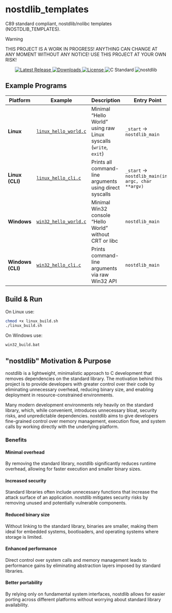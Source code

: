 # nostdlib_templates
C89 standard compliant, nostdlib/nolibc templates (NOSTDLIB_TEMPLATES).

> [!WARNING]
> THIS PROJECT IS A WORK IN PROGRESS! ANYTHING CAN CHANGE AT ANY MOMENT WITHOUT ANY NOTICE! USE THIS PROJECT AT YOUR OWN RISK!

<p align="center">
  <a href="https://github.com/nickscha/nostdlib_templates/releases">
    <img src="https://img.shields.io/github/v/release/nickscha/nostdlib_templates?style=flat-square&color=blue" alt="Latest Release">
  </a>
  <a href="https://github.com/nickscha/nostdlib_templates/releases">
    <img src="https://img.shields.io/github/downloads/nickscha/nostdlib_templates/total?style=flat-square&color=brightgreen" alt="Downloads">
  </a>
  <a href="https://opensource.org/licenses/MIT">
    <img src="https://img.shields.io/badge/License-MIT-yellow.svg?style=flat-square" alt="License">
  </a>
  <img src="https://img.shields.io/badge/Standard-C89-orange?style=flat-square" alt="C Standard">
  <img src="https://img.shields.io/badge/nolib-nostdlib-lightgrey?style=flat-square" alt="nostdlib">
</p>

## Example Programs

| Platform             | Example                                      | Description                                                      | Entry Point                                       | Notes                                                 |
| -------------------- | -------------------------------------------- | ---------------------------------------------------------------- | ------------------------------------------------- | ----------------------------------------------------- |
| **Linux**         | [`linux_hello_world.c`](linux_hello_world.c) | Minimal “Hello World” using raw Linux syscalls (`write`, `exit`) | `_start` → `nostdlib_main`                        | Works on `x86_64`, `i386`, `ARM`, `AArch64`, etc.     |
| **Linux (CLI)**   | [`linux_hello_cli.c`](linux_hello_cli.c)     | Prints all command-line arguments using direct syscalls          | `_start` → `nostdlib_main(int argc, char **argv)` | Demonstrates manual `argc`/`argv` parsing from stack. |
| **Windows**       | [`win32_hello_world.c`](win32_hello_world.c) | Minimal Win32 console “Hello World” without CRT or libc          | `nostdlib_main`                                   | Uses only `WriteConsoleA` + `ExitProcess`.            |
| **Windows (CLI)** | [`win32_hello_cli.c`](win32_hello_cli.c)     | Prints command-line arguments via raw Win32 API                  | `nostdlib_main`                                   | Uses `GetCommandLineA` and manual parsing.            |

## Build & Run

On Linux use:

```bash
chmod +x linux_build.sh
./linux_build.sh
```

On Windows use:

```bat
win32_build.bat
```

## "nostdlib" Motivation & Purpose

nostdlib is a lightweight, minimalistic approach to C development that removes dependencies on the standard library. The motivation behind this project is to provide developers with greater control over their code by eliminating unnecessary overhead, reducing binary size, and enabling deployment in resource-constrained environments.

Many modern development environments rely heavily on the standard library, which, while convenient, introduces unnecessary bloat, security risks, and unpredictable dependencies. nostdlib aims to give developers fine-grained control over memory management, execution flow, and system calls by working directly with the underlying platform.

### Benefits

#### Minimal overhead
By removing the standard library, nostdlib significantly reduces runtime overhead, allowing for faster execution and smaller binary sizes.

#### Increased security
Standard libraries often include unnecessary functions that increase the attack surface of an application. nostdlib mitigates security risks by removing unused and potentially vulnerable components.

#### Reduced binary size
Without linking to the standard library, binaries are smaller, making them ideal for embedded systems, bootloaders, and operating systems where storage is limited.

#### Enhanced performance
Direct control over system calls and memory management leads to performance gains by eliminating abstraction layers imposed by standard libraries.

#### Better portability
By relying only on fundamental system interfaces, nostdlib allows for easier porting across different platforms without worrying about standard library availability.
